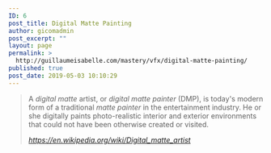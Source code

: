```yaml
---
ID: 6
post_title: Digital Matte Painting
author: gicomadmin
post_excerpt: ""
layout: page
permalink: >
  http://guillaumeisabelle.com/mastery/vfx/digital-matte-painting/
published: true
post_date: 2019-05-03 10:10:29
---
```

<!-- wp:quote -->

<blockquote class="wp-block-quote">
  <p>
    A <em>digital matte</em> artist, or <em>digital matte painter</em> (DMP), is today's modern form of a traditional <em>matte painter</em> in the entertainment industry. He or she digitally paints photo-realistic interior and exterior environments that could not have been otherwise created or visited.
  </p>
  
  <cite>https://en.wikipedia.org/wiki/Digital_matte_artist</cite>
</blockquote>

<!-- /wp:quote -->